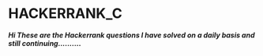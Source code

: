 # HACKERRANK_C
***Hi These are the Hackerrank questions I have solved on a daily basis and still continuing..........***
